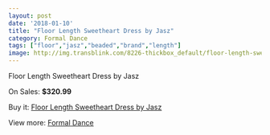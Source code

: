 ```yaml
---
layout: post
date: '2018-01-10'
title: "Floor Length Sweetheart Dress by Jasz"
category: Formal Dance
tags: ["floor","jasz","beaded","brand","length"]
image: http://img.transblink.com/8226-thickbox_default/floor-length-sweetheart-dress-by-jasz.jpg
---
```

Floor Length Sweetheart Dress by Jasz

On Sales: **$320.99**
<a href="https://www.transblink.com/en/formal-dance/2687-floor-length-sweetheart-dress-by-jasz.html"><amp-img layout="responsive" width="600" height="600" src="//img.transblink.com/8226-thickbox_default/floor-length-sweetheart-dress-by-jasz.jpg" alt="Floor Length Sweetheart Dress by Jasz 0" /></a>
<a href="https://www.transblink.com/en/formal-dance/2687-floor-length-sweetheart-dress-by-jasz.html"><amp-img layout="responsive" width="600" height="600" src="//img.transblink.com/8227-thickbox_default/floor-length-sweetheart-dress-by-jasz.jpg" alt="Floor Length Sweetheart Dress by Jasz 1" /></a>

Buy it: [Floor Length Sweetheart Dress by Jasz](https://www.transblink.com/en/formal-dance/2687-floor-length-sweetheart-dress-by-jasz.html "Floor Length Sweetheart Dress by Jasz")

View more: [Formal Dance](https://www.transblink.com/en/6-formal-dance "Formal Dance")